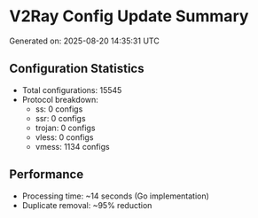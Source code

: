 # V2Ray Config Update Summary
Generated on: 2025-08-20 14:35:31 UTC

## Configuration Statistics
- Total configurations: 15545
- Protocol breakdown:
  - ss: 0 configs
  - ssr: 0 configs
  - trojan: 0 configs
  - vless: 0 configs
  - vmess: 1134 configs

## Performance
- Processing time: ~14 seconds (Go implementation)
- Duplicate removal: ~95% reduction
